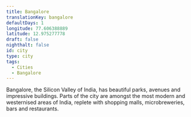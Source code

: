 ```yaml
---
title: Bangalore
translationKey: bangalore
defaultDays: 1
longitude: 77.606388889
latitude: 12.975277778
draft: false
nighthalt: false
id: city
type: city
tags:
  - Cities
  - Bangalore
---
```

Bangalore, the Silicon Valley of India, has beautiful parks, avenues and impressive buildings. Parts of the city are amongst the most modern and westernised areas of India, replete with shopping malls, microbreweries, bars and restaurants.